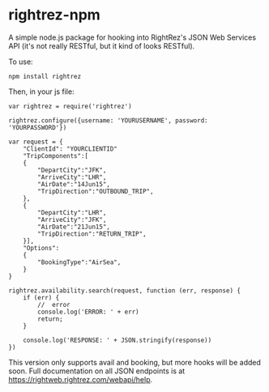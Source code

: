 # rightrez-npm

A simple node.js package for hooking into RightRez's JSON Web Services API (it's not really RESTful, but it kind of looks RESTful).  

To use:

```
npm install rightrez
```

Then, in your js file:

```
var rightrez = require('rightrez')

rightrez.configure({username: 'YOURUSERNAME', password: 'YOURPASSWORD'})

var request = {
	"ClientId": "YOURCLIENTID"
	"TripComponents":[
	{
		"DepartCity":"JFK",
		"ArriveCity":"LHR",
		"AirDate":"14Jun15",
		"TripDirection":"OUTBOUND_TRIP",
	},
	{
		"DepartCity":"LHR",
		"ArriveCity":"JFK",
		"AirDate":"21Jun15",
		"TripDirection":"RETURN_TRIP",
	}],
	"Options":
	{
		"BookingType":"AirSea",
	}
}

rightrez.availability.search(request, function (err, response) {
	if (err) {
		//  error
		console.log('ERROR: ' + err)
		return;
	}

	console.log('RESPONSE: ' + JSON.stringify(response))
})

```

This version only supports avail and booking, but more hooks will be added soon. Full documentation on all JSON endpoints is at https://rightweb.rightrez.com/webapi/help.
